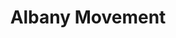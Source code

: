 ---
layout: event
title: Albany Movement
year: 1961
category: Albany Movement
location: Albany, Georgia
duration: November 1961
image: media/images/events/albany_movement.jpg
image-desc: Slater King and Irene Asbury Wright lead a group of protestors in Albany, Cochran Studios/A.E. Jenkins Photography, New Georgia Encyclopedia
image-source: https://www.georgiaencyclopedia.org/articles/history-archaeology/albany-movement
description: The Albany movement sought to fight the system of racial segregation. It was composed of multiple civil rights movement organisations in Albany such as the Student Nonviolent Coordinating Committee (SNCC), the National Association for the Advancement of Colored People (NAACP) to name a few. 
songdesc: Members sung freedom songs during the meetings which became a frequent part of the marches. We Shall Overcome was labelled as the 'anthem' of the civil rights movement which is seen to have taken lyrics from a hymn by Charles Albert called 'I'll Overcome Someday'
song1: We Shall Overcome
---